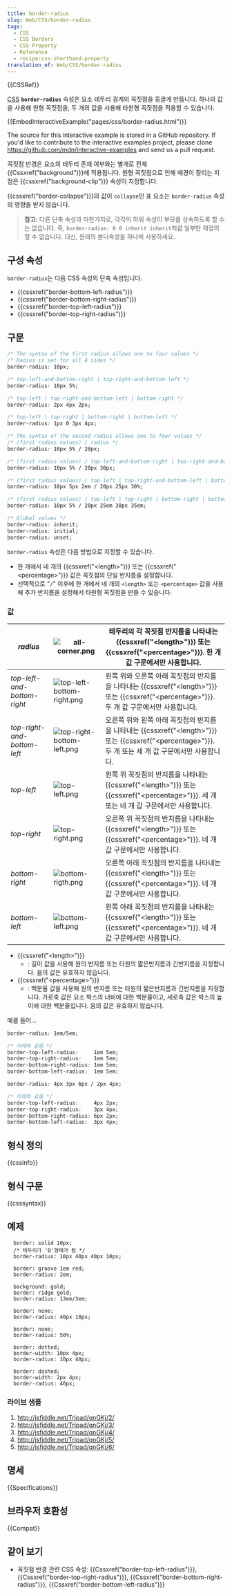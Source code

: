 ```yaml
---
title: border-radius
slug: Web/CSS/border-radius
tags:
  - CSS
  - CSS Borders
  - CSS Property
  - Reference
  - recipe:css-shorthand-property
translation_of: Web/CSS/border-radius
---
```


{{CSSRef}}

[CSS](/ko/docs/Web/CSS) **`border-radius`** 속성은 요소 테두리 경계의 꼭짓점을 둥글게 만듭니다. 하나의 값을 사용해 원형 꼭짓점을, 두 개의 값을 사용해 타원형 꼭짓점을 적용할 수 있습니다.

{{EmbedInteractiveExample("pages/css/border-radius.html")}}

<div class="hidden">The source for this interactive example is stored in a GitHub repository. If you'd like to contribute to the interactive examples project, please clone <a href="https://github.com/mdn/interactive-examples">https://github.com/mdn/interactive-examples</a> and send us a pull request.</div>

꼭짓점 반경은 요소의 테두리 존재 여부와는 별개로 전체 {{Cssxref("background")}}에 적용됩니다. 원형 꼭짓점으로 인해 배경이 잘리는 지점은 {{cssxref("background-clip")}} 속성이 지정합니다.

{{cssxref("border-collapse")}}의 값이 `collapse`인 표 요소는 `border-radius` 속성의 영향을 받지 않습니다.

> **참고:** 다른 단축 속성과 마찬가지로, 각각의 하위 속성이 부모를 상속하도록 할 수는 없습니다. 즉, `border-radius: 0 0 inherit inherit`처럼 일부만 재정의할 수 없습니다. 대신, 원래의 본디속성을 하나씩 사용하세요.

## 구성 속성

`border-radius`는 다음 CSS 속성의 단축 속성입니다.

- {{cssxref("border-bottom-left-radius")}}
- {{cssxref("border-bottom-right-radius")}}
- {{cssxref("border-top-left-radius")}}
- {{cssxref("border-top-right-radius")}}

## 구문

```css
/* The syntax of the first radius allows one to four values */
/* Radius is set for all 4 sides */
border-radius: 10px;

/* top-left-and-bottom-right | top-right-and-bottom-left */
border-radius: 10px 5%;

/* top-left | top-right-and-bottom-left | bottom-right */
border-radius: 2px 4px 2px;

/* top-left | top-right | bottom-right | bottom-left */
border-radius: 1px 0 3px 4px;

/* The syntax of the second radius allows one to four values */
/* (first radius values) / radius */
border-radius: 10px 5% / 20px;

/* (first radius values) / top-left-and-bottom-right | top-right-and-bottom-left */
border-radius: 10px 5% / 20px 30px;

/* (first radius values) / top-left | top-right-and-bottom-left | bottom-right */
border-radius: 10px 5px 2em / 20px 25px 30%;

/* (first radius values) / top-left | top-right | bottom-right | bottom-left */
border-radius: 10px 5% / 20px 25em 30px 35em;

/* Global values */
border-radius: inherit;
border-radius: initial;
border-radius: unset;
```

`border-radius` 속성은 다음 방법으로 지정할 수 있습니다.

- 한 개에서 네 개의 {{cssxref("&lt;length&gt;")}} 또는 {{cssxref("&lt;percentage&gt;")}} 값은 꼭짓점의 단일 반지름을 설정합니다.
- 선택적으로 "`/`" 이후에 한 개에서 네 개의 `<length>` 또는 `<percentage>` 값을 사용해 추가 반지름을 설정해서 타원형 꼭짓점을 만들 수 있습니다.

### 값

| _radius_                    | ![all-corner.png](/@api/deki/files/6138/=all-corner.png)                       | 테두리의 각 꼭짓점 반지름을 나타내는 {{cssxref("&lt;length&gt;")}} 또는 {{cssxref("&lt;percentage&gt;")}}. 한 개 값 구문에서만 사용합니다.                        |
| --------------------------- | ------------------------------------------------------------------------------ | --------------------------------------------------------------------------------------------------------------------------------------------------------------------------------------- |
| _top-left-and-bottom-right_ | ![top-left-bottom-right.png](/@api/deki/files/6141/=top-left-bottom-right.png) | 왼쪽 위와 오른쪽 아래 꼭짓점의 반지름을 나타내는 {{cssxref("&lt;length&gt;")}} 또는 {{cssxref("&lt;percentage&gt;")}}. 두 개 값 구문에서만 사용합니다.            |
| _top-right-and-bottom-left_ | ![top-right-bottom-left.png](/@api/deki/files/6143/=top-right-bottom-left.png) | 오른쪽 위와 왼쪽 아래 꼭짓점의 반지름을 나타내는 {{cssxref("&lt;length&gt;")}} 또는 {{cssxref("&lt;percentage&gt;")}}. 두 개 또는 세 개 값 구문에서만 사용합니다. |
| _top-left_                  | ![top-left.png](/@api/deki/files/6142/=top-left.png)                           | 왼쪽 위 꼭짓점의 반지름을 나타내는 {{cssxref("&lt;length&gt;")}} 또는 {{cssxref("&lt;percentage&gt;")}}. 세 개 또는 네 개 값 구문에서만 사용합니다.               |
| _top-right_                 | ![top-right.png](/@api/deki/files/6144/=top-right.png)                         | 오른쪽 위 꼭짓점의 반지름을 나타내는 {{cssxref("&lt;length&gt;")}} 또는 {{cssxref("&lt;percentage&gt;")}}. 네 개 값 구문에서만 사용합니다.                        |
| _bottom-right_              | ![bottom-rigth.png](/@api/deki/files/6140/=bottom-rigth.png)                   | 오른쪽 아래 꼭짓점의 반지름을 나타내는 {{cssxref("&lt;length&gt;")}} 또는 {{cssxref("&lt;percentage&gt;")}}. 네 개 값 구문에서만 사용합니다.                      |
| _bottom-left_               | ![bottom-left.png](/@api/deki/files/6139/=bottom-left.png)                     | 왼쪽 아래 꼭짓점의 반지름을 나타내는 {{cssxref("&lt;length&gt;")}} 또는 {{cssxref("&lt;percentage&gt;")}}. 네 개 값 구문에서만 사용합니다.                        |

- {{cssxref("&lt;length&gt;")}}
  - : 길이 값을 사용해 원의 반지름 또는 타원의 짧은반지름과 긴반지름을 지정합니다. 음의 값은 유효하지 않습니다.
- {{cssxref("&lt;percentage&gt;")}}
  - : 백분율 값을 사용해 원의 반지름 또는 타원의 짧은반지름과 긴반지름을 지정합니다. 가로축 값은 요소 박스의 너비에 대한 백분율이고, 세로축 값은 박스의 높이에 대한 백분율입니다. 음의 값은 유효하지 않습니다.

예를 들어...

```css
border-radius: 1em/5em;

/* 아래와 같음 */
border-top-left-radius:     1em 5em;
border-top-right-radius:    1em 5em;
border-bottom-right-radius: 1em 5em;
border-bottom-left-radius:  1em 5em;
```

```css
border-radius: 4px 3px 6px / 2px 4px;

/* 아래와 같음 */
border-top-left-radius:     4px 2px;
border-top-right-radius:    3px 4px;
border-bottom-right-radius: 6px 2px;
border-bottom-left-radius:  3px 4px;
```

## 형식 정의

{{cssinfo}}

## 형식 구문

{{csssyntax}}

## 예제

```
  border: solid 10px;
  /* 테두리가 'D'형태가 됨 */
  border-radius: 10px 40px 40px 10px;
```

```
  border: groove 1em red;
  border-radius: 2em;
```

```
  background: gold;
  border: ridge gold;
  border-radius: 13em/3em;
```

```
  border: none;
  border-radius: 40px 10px;
```

```
  border: none;
  border-radius: 50%;
```

```
  border: dotted;
  border-width: 10px 4px;
  border-radius: 10px 40px;
```

```
  border: dashed;
  border-width: 2px 4px;
  border-radius: 40px;
```

### 라이브 샘플

1. <http://jsfiddle.net/Tripad/qnGKj/2/>
2. <http://jsfiddle.net/Tripad/qnGKj/3/>
3. <http://jsfiddle.net/Tripad/qnGKj/4/>
4. <http://jsfiddle.net/Tripad/qnGKj/5/>
5. <http://jsfiddle.net/Tripad/qnGKj/6/>

## 명세

{{Specifications}}

## 브라우저 호환성

{{Compat}}

## 같이 보기

- 꼭짓점 반경 관련 CSS 속성: {{Cssxref("border-top-left-radius")}}, {{Cssxref("border-top-right-radius")}}, {{Cssxref("border-bottom-right-radius")}}, {{Cssxref("border-bottom-left-radius")}}
